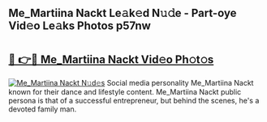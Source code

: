 ## Me_Martiina Nackt Le𝚊k𝚎d N𝚞𝚍e - Part-oye Vid𝚎o Le𝚊ks Photos p57nw

# <h2><a href="http://fb768q.evod.top/?m=Me_Martiina+Nackt">🔗 👉🔴 Me_Martiina Nackt Vid𝚎o Ph𝚘t𝚘s</a></h2>

[![Me_Martiina Nackt N𝚞d𝚎s](https://i.imgur.com/8V9OHl7.gif)](http://fb768q.evod.top/?m=Me_Martiina+Nackt)
Social media personality Me_Martiina Nackt known for their dance and lifestyle content. Me_Martiina Nackt public persona is that of a successful entrepreneur, but behind the scenes, he's a devoted family man. 
